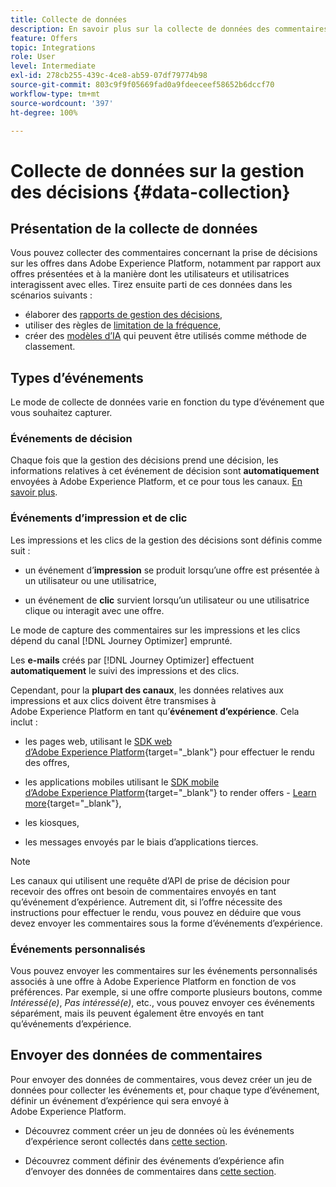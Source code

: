 ```yaml
---
title: Collecte de données
description: En savoir plus sur la collecte de données des commentaires sur la gestion des décisions
feature: Offers
topic: Integrations
role: User
level: Intermediate
exl-id: 278cb255-439c-4ce8-ab59-07df79774b98
source-git-commit: 803c9f9f05669fad0a9fdeeceef58652b6dccf70
workflow-type: tm+mt
source-wordcount: '397'
ht-degree: 100%

---
```


# Collecte de données sur la gestion des décisions {#data-collection}

## Présentation de la collecte de données

Vous pouvez collecter des commentaires concernant la prise de décisions sur les offres dans Adobe Experience Platform, notamment par rapport aux offres présentées et à la manière dont les utilisateurs et utilisatrices interagissent avec elles. Tirez ensuite parti de ces données dans les scénarios suivants :
* élaborer des [rapports de gestion des décisions](../reports/get-started-events.md),
* utiliser des règles de [limitation de la fréquence](../offer-library/add-constraints.md#capping),
* créer des [modèles d’IA](../ranking/create-ranking-strategies.md) qui peuvent être utilisés comme méthode de classement.

## Types d’événements

Le mode de collecte de données varie en fonction du type d’événement que vous souhaitez capturer.

### Événements de décision

Chaque fois que la gestion des décisions prend une décision, les informations relatives à cet événement de décision sont **automatiquement** envoyées à Adobe Experience Platform, et ce pour tous les canaux. [En savoir plus](../reports/get-started-events.md).

### Événements d’impression et de clic

Les impressions et les clics de la gestion des décisions sont définis comme suit :

* un événement d’**impression** se produit lorsqu’une offre est présentée à un utilisateur ou une utilisatrice,

* un événement de **clic** survient lorsqu’un utilisateur ou une utilisatrice clique ou interagit avec une offre.

Le mode de capture des commentaires sur les impressions et les clics dépend du canal [!DNL Journey Optimizer] emprunté.

Les **e-mails** créés par [!DNL Journey Optimizer] effectuent **automatiquement** le suivi des impressions et des clics.

Cependant, pour la **plupart des canaux**, les données relatives aux impressions et aux clics doivent être transmises à Adobe Experience Platform en tant qu’**événement d’expérience**. Cela inclut :

* les pages web, utilisant le [SDK web d’Adobe Experience Platform](https://experienceleague.adobe.com/docs/experience-platform/edge/home.html?lang=fr){target="_blank"} pour effectuer le rendu des offres,

* les applications mobiles utilisant le [SDK mobile d’Adobe Experience Platform](https://experienceleague.adobe.com/docs/platform-learn/data-collection/mobile-sdk/overview.html?lang=fr){target="_blank"} to render offers - [Learn more](https://developer.adobe.com/client-sdks/documentation/adobe-journey-optimizer-decisioning/#ab-sj-tracking-servers){target="_blank"},
* les kiosques,
* les messages envoyés par le biais d’applications tierces.
   <!--Mobile push notifications authored by [!DNL Journey Optimizer] - [Learn more](https://developer.adobe.com/client-sdks/documentation/adobe-journey-optimizer/api-reference/#handlenotificationresponse){target="_blank"}-->

>[!NOTE]
>
>Les canaux qui utilisent une requête d’API de prise de décision pour recevoir des offres ont besoin de commentaires envoyés en tant qu’événement d’expérience. Autrement dit, si l’offre nécessite des instructions pour effectuer le rendu, vous pouvez en déduire que vous devez envoyer les commentaires sous la forme d’événements d’expérience.

### Événements personnalisés

Vous pouvez envoyer les commentaires sur les événements personnalisés associés à une offre à Adobe Experience Platform en fonction de vos préférences. Par exemple, si une offre comporte plusieurs boutons, comme *Intéressé(e)*, *Pas intéressé(e)*, etc., vous pouvez envoyer ces événements séparément, mais ils peuvent également être envoyés en tant qu’événements d’expérience.

## Envoyer des données de commentaires

Pour envoyer des données de commentaires, vous devez créer un jeu de données pour collecter les événements et, pour chaque type d’événement, définir un événement d’expérience qui sera envoyé à Adobe Experience Platform.

* Découvrez comment créer un jeu de données où les événements d’expérience seront collectés dans [cette section](create-dataset.md).

* Découvrez comment définir des événements d’expérience afin d’envoyer des données de commentaires dans [cette section](schema-requirement.md).
